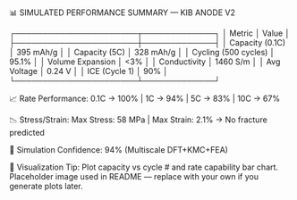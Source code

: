 📊 SIMULATED PERFORMANCE SUMMARY — KIB ANODE V2

┌──────────────────────┬─────────────┐
│ Metric               │ Value       │
├──────────────────────┼─────────────┤
│ Capacity (0.1C)      │ 395 mAh/g   │
│ Capacity (5C)        │ 328 mAh/g   │
│ Cycling (500 cycles) │ 95.1%       │
│ Volume Expansion     │ <3%         │
│ Conductivity         │ 1460 S/m    │
│ Avg Voltage          │ 0.24 V      │
│ ICE (Cycle 1)        │ 90%         │
└──────────────────────┴─────────────┘

📈 Rate Performance:
0.1C → 100% | 1C → 94% | 5C → 83% | 10C → 67%

📉 Stress/Strain:
Max Stress: 58 MPa | Max Strain: 2.1% → No fracture predicted

💾 Simulation Confidence: 94% (Multiscale DFT+KMC+FEA)

🎨 Visualization Tip: Plot capacity vs cycle # and rate capability bar chart.
Placeholder image used in README — replace with your own if you generate plots later.
